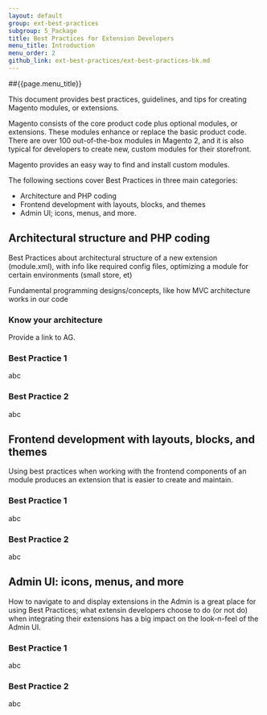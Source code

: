 ```yaml
---
layout: default
group: ext-best-practices
subgroup: 5_Package
title: Best Practices for Extension Developers
menu_title: Introduction
menu_order: 2
github_link: ext-best-practices/ext-best-practices-bk.md
---
```


##{{page.menu_title}}

This document provides best practices, guidelines, and tips for creating Magento modules, or extensions.

Magento consists of the core product code plus optional modules, or extensions.  These modules enhance or replace the basic product code. There are over 100 out-of-the-box modules in Magento 2, and it is also typical for developers to create new, custom modules for their storefront.

Magento provides an easy way to find and install custom modules. 

The following sections cover Best Practices in three main categories:

* Architecture and PHP coding
* Frontend development with layouts, blocks, and themes
* Admin UI; icons, menus, and more.

<h2 id="archi_php">Architectural structure and PHP coding </h2>

Best Practices about architectural structure of a new extension (module.xml), with info like required config files, optimizing a module for certain environments (small store, et)

Fundamental programming designs/concepts, like how MVC architecture works in our code

<h3 id="know_arch">Know your architecture</h3>
Provide a link to AG.

<h3 id="bp_arch_1">Best Practice 1</h3>

abc

<h3 id="bp_arch_2">Best Practice 2</h3>

abc

<h2 id="frontend">Frontend development with layouts, blocks, and themes</h2>

Using best practices when working with the frontend components of an module produces an extension that is easier to create and maintain. 

<h3 id="bp_frontend_1">Best Practice 1</h3>

abc

<h3 id="bp_frontend_2">Best Practice 2</h3>

abc

<h2 id="Admin">Admin UI: icons, menus, and more</h2>

How to navigate to and display extensions in the Admin is a great place for using Best Practices; what extensin developers choose to do (or not do) when integrating their extensions has a big impact on the look-n-feel of the Admin UI.

<h3 id="bp_admin_1">Best Practice 1</h3>

abc

<h3 id="bp_admin_2">Best Practice 2</h3>

abc
